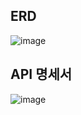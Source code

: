 ## ERD
![image](https://github.com/DragonSky2357/schedule/assets/38320524/8788e4b2-4344-4f3a-9418-655de5020486)
## API 명세서
![image](https://github.com/DragonSky2357/schedule/assets/38320524/9ccc170d-7d2a-4ce3-bcfc-2c34c23807c8)

